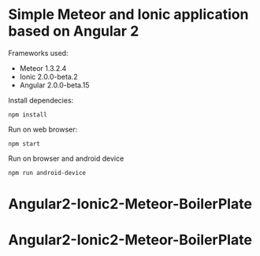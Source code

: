 # Simple Meteor and Ionic application based on Angular 2

Frameworks used:

- Meteor 1.3.2.4
- Ionic 2.0.0-beta.2
- Angular 2.0.0-beta.15

Install dependecies:
```
npm install
```
Run on web browser:
```
npm start
```
Run on browser and android device
```
npm run android-device
```
# Angular2-Ionic2-Meteor-BoilerPlate
# Angular2-Ionic2-Meteor-BoilerPlate

